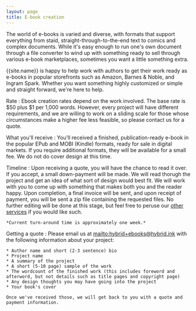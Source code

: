 ```yaml
---
layout: page
title: E-book creation
---
```


The world of e-books is varied and diverse, with formats that support everything from staid, straight-through-to-the-end text to comics and complex documents. While it's easy enough to run one's own document through a file converter to wind up with something ready to sell through various e-book marketplaces, sometimes you want a little something extra.

{{site.name}} is happy to help work with authors to get their work ready as e-books in popular storefronts such as Amazon, Barnes & Noble, and Ingram Spark. Whether you want something highly customized or simple and straight forward, we're here to help.

Rate
:   Ebook creation rates depend on the work involved. The base rate is $50 plus $1 per 1,000 words. However, every project will have different requirements, and we are willing to work on a sliding scale for those whose circumstances make a higher fee less feasible, so please contact us for a quote.

What you'll receive
:   You'll received a finished, publication-ready e-book in the popular EPub and MOBI (Kindle) formats, ready for sale in digital markets. If you require additional formats, they will be available for a small fee. We do not do cover design at this time.

Timeline
:   Upon receiving a quote, you will have the chance to read it over. If you accept, a small down-payment will be made. We will read thorugh the project and get an idea of what sort of design would best fit. We will work with you to come up with something that makes both you and the reader happy. Upon completion, a final invoice will be sent, and upon receipt of payment, you will be sent a zip file containing the requested files. No further editing will be done at this stage, but feel free to peruse our [other services](/services) if you would like such.

    *Current turn-around time is approximately one week.*

Getting a quote
:   Please email us at <mailto:hybrid+ebooks@hybrid.ink> with the following information about your project:

    * Author name and short (2-3 sentence) bio
    * Project name
    * A summary of the project
    * A short (5-10 page) sample of the work
    * The wordcount of the finished work (this includes foreword and afterword, but not details such as title pages and copyright page)
    * Any design thoughts you may have going into the project
    * Your book's cover

    Once we've received those, we will get back to you with a quote and payment information.
